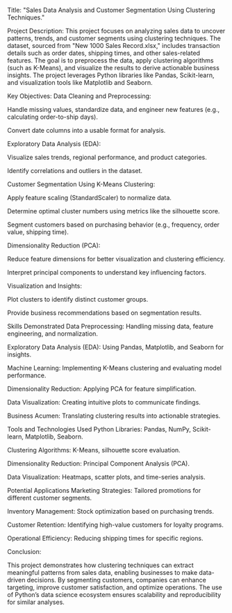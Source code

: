Title: "Sales Data Analysis and Customer Segmentation Using Clustering Techniques."

Project Description:
This project focuses on analyzing sales data to uncover patterns, trends, and customer segments using clustering techniques. 
The dataset, sourced from "New 1000 Sales Record.xlsx," includes transaction details such as order dates, shipping times, and other sales-related features. 
The goal is to preprocess the data, apply clustering algorithms (such as K-Means), and visualize the results to derive actionable business insights. 
The project leverages Python libraries like Pandas, Scikit-learn, and visualization tools like Matplotlib and Seaborn.

Key Objectives:
Data Cleaning and Preprocessing:

Handle missing values, standardize data, and engineer new features (e.g., calculating order-to-ship days).

Convert date columns into a usable format for analysis.

Exploratory Data Analysis (EDA):

Visualize sales trends, regional performance, and product categories.

Identify correlations and outliers in the dataset.

Customer Segmentation Using K-Means Clustering:

Apply feature scaling (StandardScaler) to normalize data.

Determine optimal cluster numbers using metrics like the silhouette score.

Segment customers based on purchasing behavior (e.g., frequency, order value, shipping time).

Dimensionality Reduction (PCA):

Reduce feature dimensions for better visualization and clustering efficiency.

Interpret principal components to understand key influencing factors.

Visualization and Insights:

Plot clusters to identify distinct customer groups.

Provide business recommendations based on segmentation results.

Skills Demonstrated
Data Preprocessing: Handling missing data, feature engineering, and normalization.

Exploratory Data Analysis (EDA): Using Pandas, Matplotlib, and Seaborn for insights.

Machine Learning: Implementing K-Means clustering and evaluating model performance.

Dimensionality Reduction: Applying PCA for feature simplification.

Data Visualization: Creating intuitive plots to communicate findings.

Business Acumen: Translating clustering results into actionable strategies.

Tools and Technologies Used
Python Libraries: Pandas, NumPy, Scikit-learn, Matplotlib, Seaborn.

Clustering Algorithms: K-Means, silhouette score evaluation.

Dimensionality Reduction: Principal Component Analysis (PCA).

Data Visualization: Heatmaps, scatter plots, and time-series analysis.

Potential Applications
Marketing Strategies: Tailored promotions for different customer segments.

Inventory Management: Stock optimization based on purchasing trends.

Customer Retention: Identifying high-value customers for loyalty programs.

Operational Efficiency: Reducing shipping times for specific regions.

Conclusion:

This project demonstrates how clustering techniques can extract meaningful patterns from sales data, enabling businesses to make data-driven decisions. 
By segmenting customers, companies can enhance targeting, improve customer satisfaction, and optimize operations. 
The use of Python’s data science ecosystem ensures scalability and reproducibility for similar analyses.
